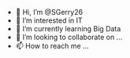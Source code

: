 - 👋 Hi, I’m @SGerry26
- 👀 I’m interested in IT
- 🌱 I’m currently learning Big Data
- 💞️ I’m looking to collaborate on ...
- 📫 How to reach me ...

<!---
SGerry26/SGerry26 is a ✨ special ✨ repository because its `README.md` (this file) appears on your GitHub profile.
You can click the Preview link to take a look at your changes.
--->
